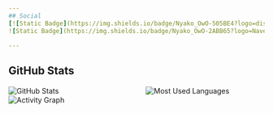 ```yaml
---
## Social
[![Static Badge](https://img.shields.io/badge/Nyako_OwO-505BE4?logo=discord&logoColor=white&label=Discord&labelColor=505BE4)](https://discord.gg/user/748010914158084227)
![Static Badge](https://img.shields.io/badge/Nyako_OwO-2ABB65?logo=Naver&logoColor=white&label=Naver&labelColor=2ABB65)

---
```

## GitHub Stats  
![GitHub Stats](https://github-readme-stats.vercel.app/api?username=nyakoowo&show_icons=true&theme=material-palenight&hide_border=true&bg_color=20232a&icon_color=58A6FF&text_color=fff&title_color=58A6FF&count_private=true)  ㅤㅤㅤㅤㅤㅤㅤㅤㅤㅤㅤㅤㅤ![Most Used Languages](https://github-readme-stats.vercel.app/api/top-langs/?username=nyakoowo&layout=compact)  
![Activity Graph](https://github-readme-activity-graph.vercel.app/graph?username=nyakoowo&theme=react-dark&bg_color=20232a&hide_border=true&line=58A6FF&color=58A6FF)
